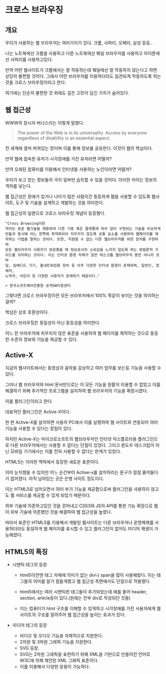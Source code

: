 # 크로스 브라우징

## 개요

우리가 사용하는 웹 브라우저는 여러가지가 있다. 크롬, 사파리, 오페라, 삼성 등등..

나는 노트북에선 크롬을 사용하고 다른 노트북에선 웨일 브라우저를 사용하고 아이폰에선 사파리를 사용하고있다.

만약 어떤 웹사이트가 크롬에서는 잘 작동하는데 웨일에선 잘 작동하지 않는다고 하면 상당히 불편할 것이다. 그래서 어떤 브라우저를 이용하더라도 일관되게 작동하도록 하는 것을 크로스 브라우징이라고 한다.

여기에는 단순히 불편한 것 외에도 깊은 고민이 담긴 가치가 숨어있다.

## 웹 접근성

WWW의 창시자 버너스리는 이렇게 말했다.

> The power of the Web is in its universality.
Access by everyone regardless of disability is an essential aspect.

전 세계에 결쳐 퍼져있는 망이며 이를 통해 정보를 공유한다. 이것이 웹의 핵심이다.

만약 웹에 접속한 유저가 시각장애를 가진 유저라면 어떨까? 

만약 오래된 컴퓨터를 이용해서 인터넷을 사용하는 노인이라면 어떨까?

우리가 보고 얻는 정보들의 극히 일부만 습득할 수 있을 것이다. 이러한 차이는 정보의 격차를 낳는다.

웹 접근성은 장애가 있거나 나이가 많은 사람이건 동등하게 웹을 사용할 수 있도록 웹사이트, 도구 및 기술을 설계하고 개발하는 것을 의미한다.

웹 접근성의 일환으로 크로스 브라우징 개념이 등장했다.

```
"Cross Browsing이란
적어도 표준 웹기술을 채용하여 다른 기종 혹은 플랫폼에 따라 달리 구현되는 기술을 비슷하게
만듦과 동시에 어느 한쪽에 최적화되어 치우지지 않도록 공통 요소를 사용하여 웹페이지를 제
작하는 기법을 말하는 것이다. 또한, 지원할 수 없는 다른 웹브라우저를 위한 장치를 구현하여
모든 웹브라우저 사용자가 방문했을 때 정보로서의 소외감을 느끼지 않도록 하는 방법론적 가
이드를 의미하는 것이다. 이는 인터넷 환경 자체가 일반 테스크톱 웹브라우저 뿐만 아니라 모바
일, 임베디드 기기, 홈네트워킹용 장비 등 아주 다양한 인터넷 환경이 존재하며, 일반인, 장애자,
노약자, 어린이 등 다양한 사용자가 존재하기 때문이다." 

> 한국소프트웨어진흥원 공개SW지원센터
```

그렇다면 크로스 브라우징이란 모든 브라우저에서 100% 똑같이 보이는 것을 의미하는 걸까?

핵심은 상호 호환성이다.

크로스 브라우징은 동일성이 아닌 동등성을 의미한다.

어느 한 브라우저에 치우치지 않은 표준을 사용하여 웹 페이지를 제작하는 것으로 동등한 수준의 정보와 기능을 제공할 수 있다.

## Active-X 

지금의 웹사이트에서는 동영상과 음악을 감상하고 여러 업무를 보는등 기능을 사용할 수 있다.

그러나 웹 브라우저와 html 문서만으로는 이 모든 기능을 원활히 이용할 수 없었고 이를 해결하기 위해 추가적인 프로그램을 설치하여 웹 브라우저의 기능을 확장시켰다.

이를 플러그인이라고 한다.

대표적인 플러그인은 Active-X이다.

한 번 Active-X를 설치하면 사용자 PC에서 이를 실행하여 웹 사이트와 연동되어 여러 기능을 사용할 수 있다는 장점이 있다.

하지만 Active-X는 마이크로소프트의 웹브라우저인 인터넷 익스플로러용 플러그인으로 다른 브라우저에서는 사용할 수 없다는 단점이 있었다. 그리고 윈도우 데스크탑이 아닌 모바일 기기에서는 이를 전혀 사용할 수 없다는 한계가 있었다.

HTML5는 이러한 맥락에서 등장한 새로운 표준이다. 

이미 눈치챘을 수 있지만 어느 순간부터 Active-x를 설치하라는 문구가 점점 줄어들다가 없어졌다. 아직 남아있는 곳은 은행 사이트 정도이다.

이는 HTML5로 넘어오면서 여러 부가 기능을 제공함으로써 플러그인을 사용하지 않고도 웹 서비스를 제공할 수 있게 되었기 때문이다.

외부 기술에 의존하고있던 것을 걷어내고 CSS3와 JS의 API를 통한 기능 확장으로 웹이 외부 기술에 의존했던 것을 해결하여 웹 접근성을 높였다.

따라서 표준인 HTML5를 이용해서 개발된 웹사이트는 다른 브라우저나 운영체제를 사용하더라도 동일하게 웹 페이지를 표시할 수 있고 플러그인이 없어도 미디어 재생이 가능해졌다.

## HTML5의 특징

* 시멘틱 태그의 등장

  * html5이전엔 태그 자체에 의미가 없는 div나 span을 많이 사용해왔다. 이는 태그들의 의미를 알기 힘들게했고 웹 접근성 측면에서도 단점으로 작용했다.

  * html5에서는 여러 시멘틱한 태그들이 추가되었는데 예를 들어 header, section, article등이 있다.(원래는 전부 div로 작성되던 것들)

  * 이는 컴퓨터가 html 구조를 이해할 수 있게하고 시각장애를 가진 사용자에게 웹 사이트의 구조를 알려주어 웹 접근성을 높이는 효과가 있다.

* 미디어 태그의 등장
  * 비디오 및 오디오 기능을 자체적으로 지원한다.
  * 2차원 및 3차원 그래픽 기능을 지원한다.
  * SVG 등장.
  * SVG는 2차원 그래픽을 표현하기 위해 XML을 기반으로 만들어진 언어로 W3C에 의해 제안된 XML 그래픽 표준이다.
  * 이를 이용해서 다양한 응용이 가능하다.

